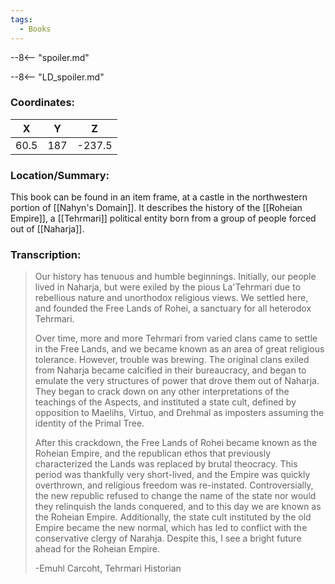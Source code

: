 ```yaml
---
tags:
  - Books
---
```


--8<-- "spoiler.md"

--8<-- "LD_spoiler.md"

### Coordinates:
| **X** | **Y**| **Z** |
|:-----:|:----:|:-----:|
|60.5  |187   |-237.5  |

### Location/Summary:
This book can be found in an item frame, at a castle in the northwestern portion of [[Nahyn's Domain]]. It describes the history of the [[Roheian Empire]], a [[Tehrmari]] political entity born from a group of people forced out of [[Naharja]].

### Transcription:
> Our history has tenuous and humble beginnings. Initially, our people lived in Naharja, but were exiled by the pious La'Tehrmari due to rebellious nature and unorthodox religious views. We settled here, and founded the Free Lands of Rohei, a sanctuary for all heterodox Tehrmari.
>
> Over time, more and more Tehrmari from varied clans came to settle in the Free Lands, and we became known as an area of great religious tolerance. However, trouble was brewing. The original clans exiled from Naharja became calcified in their bureaucracy, and began to emulate the very structures of power that drove them out of Naharja. They began to crack down on any other interpretations of the teachings of the Aspects, and instituted a state cult, defined by opposition to Maelihs, Virtuo, and Drehmal as imposters assuming the identity of the Primal Tree.
>
> After this crackdown, the Free Lands of Rohei became known as the Roheian Empire, and the republican ethos that previously characterized the Lands was replaced by brutal theocracy. This period was thankfully very short-lived, and the Empire was quickly overthrown, and religious freedom was re-instated. Controversially, the new republic refused to change the name of the state nor would they relinquish the lands conquered, and to this day we are known as the Roheian Empire. Additionally, the state cult instituted by the old Empire became the new normal, which has led to conflict with the conservative clergy of Narahja. Despite this, I see a bright future ahead for the Roheian Empire.
>
> -Emuhl Carcoht, Tehrmari Historian

